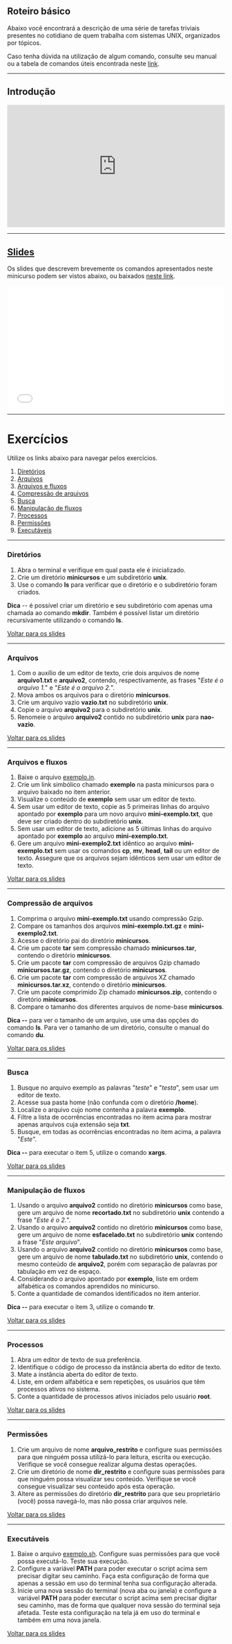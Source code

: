 ## Roteiro básico

Abaixo você encontrará a descrição de uma série de tarefas triviais presentes no cotidiano de quem trabalha com sistemas UNIX, organizados por tópicos.

Caso tenha dúvida na utilização de algum comando, consulte seu manual ou a tabela de comandos úteis encontrada neste [link](http://cheatsheetworld.com/programming/unix-linux-cheat-sheet/).

---

## Introdução

<!-- <iframe width="560" height="315" src="https://www.youtube.com/embed/PctAg6mAxYU" frameborder="0" allowfullscreen></iframe> -->
<style>.embed-container { position: relative; padding-bottom: 56.25%; height: 0; overflow: hidden; max-width: 100%; } .embed-container iframe, .embed-container object, .embed-container embed { position: absolute; top: 0; left: 0; width: 100%; height: 100%; }</style><div class='embed-container'><iframe src='https://www.youtube.com/embed/PctAg6mAxYU' frameborder='0' allowfullscreen></iframe></div>

---

## <a href="slides">Slides</a>

Os slides que descrevem brevemente os comandos apresentados neste minicurso podem ser vistos abaixo, ou baixados [neste link](../keynote/handouts.pdf).
<!-- <iframe src="//slides.com/leobezerra/deck/embed" width="576" height="420" scrolling="no" frameborder="0" webkitallowfullscreen mozallowfullscreen allowfullscreen></iframe> -->
<style>.embed-container { position: relative; padding-bottom: 56.25%; height: 0; overflow: hidden; max-width: 100%; } .embed-container iframe, .embed-container object, .embed-container embed { position: absolute; top: 0; left: 0; width: 100%; height: 100%; }</style><div class='embed-container'><iframe src='//slides.com/leobezerra/deck/embed' frameborder='0' allowfullscreen></iframe></div>

---

# Exercícios 

Utilize os links abaixo para navegar pelos exercícios.

1. [Diretórios](#dirs)
1. [Arquivos](#files)
1. [Arquivos e fluxos](#streams)
1. [Compressão de arquivos](#compression)
1. [Busca](#seeking)
1. [Manipulação de fluxos](#manip)
1. [Processos](#processes)
1. [Permissões](#permissions)
1. [Executáveis](#running)

---

### <a name="dirs">Diretórios</a>

1. Abra o terminal e verifique em qual pasta ele é inicializado. 
1. Crie um diretório **minicursos** e um subdiretório **unix**.
1. Use o comando **ls** para verificar que o diretório e o subdiretório foram criados.

**Dica** -- é possível criar um diretório e seu subdiretório com apenas uma chamada ao comando **mkdir**. Também é possível listar um diretório recursivamente utilizando o comando **ls**.

[Voltar para os slides](#slides)

---

### <a name="files">Arquivos</a>

1. Com o auxílio de um editor de texto, crie dois arquivos de nome **arquivo1.txt** e **arquivo2**, contendo, respectivamente, as frases "*Este é o arquivo 1.*" e "*Este é o arquivo 2.*".
1. Mova ambos os arquivos para o diretório **minicursos**.
1. Crie um arquivo vazio **vazio.txt** no subdiretório **unix**.
1. Copie o arquivo **arquivo2** para o subdiretório **unix**.
1. Renomeie o arquivo **arquivo2** contido no subdiretório **unix** para **nao-vazio**.

[Voltar para os slides](#slides)

---

### <a name="streams">Arquivos e fluxos</a>

1. Baixe o arquivo [exemplo.in](../files/exemplo.in).
1. Crie um link simbólico chamado **exemplo** na pasta minicursos para o arquivo baixado no item anterior.
1. Visualize o conteúdo de **exemplo** sem usar um editor de texto.
1. Sem usar um editor de texto, copie as 5 primeiras linhas do arquivo apontado por **exemplo** para um novo arquivo **mini-exemplo.txt**, que deve ser criado dentro do subdiretório **unix**.
1. Sem usar um editor de texto, adicione as 5 últimas linhas do arquivo apontado por **exemplo** ao arquivo **mini-exemplo.txt**.
1. Gere um arquivo **mini-exemplo2.txt** idêntico ao arquivo **mini-exemplo.txt** sem usar os comandos **cp**, **mv**, **head**, **tail** ou um editor de texto. Assegure que os arquivos sejam idênticos sem usar um editor de texto.

[Voltar para os slides](#slides)

---

### <a name="compression">Compressão de arquivos</a>

1. Comprima o arquivo **mini-exemplo.txt** usando compressão Gzip.
1. Compare os tamanhos dos arquivos **mini-exemplo.txt.gz** e **mini-exemplo2.txt**.
1. Acesse o diretório pai do diretório **minicursos**.
1. Crie um pacote **tar** sem compressão chamado **minicursos.tar**, contendo o diretório **minicursos**.
1. Crie um pacote **tar** com compressão de arquivos Gzip chamado **minicursos.tar.gz**, contendo o diretório **minicursos**.
1. Crie um pacote **tar** com compressão de arquivos XZ chamado **minicursos.tar.xz**, contendo o diretório **minicursos**.
1. Crie um pacote comprimido Zip chamado **minicursos.zip**, contendo o diretório **minicursos**.
1. Compare o tamanho dos diferentes arquivos de nome-base **minicursos**.

**Dica --** para ver o tamanho de um arquivo, use uma das opções do comando **ls**. Para ver o tamanho de um diretório, consulte o manual do comando **du**.

[Voltar para os slides](#slides)

---

### <a name="seeking">Busca</a>

1. Busque no arquivo exemplo as palavras "*teste*" e "*testa*", sem usar um editor de texto.
1. Acesse sua pasta home (não confunda com o diretório **/home**).
1. Localize o arquivo cujo nome contenha a palavra **exemplo**.
1. Filtre a lista de ocorrências encontradas no item acima para mostrar apenas arquivos cuja extensão seja **txt**.
1. Busque, em todas as ocorrências encontradas no item acima, a palavra "*Este*".

**Dica --** para executar o item 5, utilize o comando **xargs**.

[Voltar para os slides](#slides)

---

### <a name="manip">Manipulação de fluxos</a>

1. Usando o arquivo **arquivo2** contido no diretório **minicursos** como base, gere um arquivo de nome **recortado.txt** no subdiretório **unix** contendo a frase "*Este é o 2.*".
1. Usando o arquivo **arquivo2** contido no diretório **minicursos** como base, gere um arquivo de nome **esfacelado.txt** no subdiretório **unix** contendo a frase "*Este arquivo*".
1. Usando o arquivo **arquivo2** contido no diretório **minicursos** como base, gere um arquivo de nome **tabulado.txt** no subdiretório **unix**, contendo o mesmo conteúdo de **arquivo2**, porém com separação de palavras por tabulação em vez de espaço.
1. Considerando o arquivo apontado por **exemplo**, liste em ordem alfabética os comandos aprendidos no minicurso.
1. Conte a quantidade de comandos identificados no item anterior.

**Dica --** para executar o item 3, utilize o comando **tr**.

[Voltar para os slides](#slides)

---

### <a name="processes">Processos</a>

1. Abra um editor de texto de sua preferência.
1. Identifique o código de processo da instância aberta do editor de texto.
1. Mate a instância aberta do editor de texto.
1. Liste, em ordem alfabética e sem repetições, os usuários que têm processos ativos no sistema. 
1. Conte a quantidade de processos ativos iniciados pelo usuário **root**.

[Voltar para os slides](#slides)

---

### <a name="permissions">Permissões</a>

1. Crie um arquivo de nome **arquivo_restrito** e configure suas permissões para que ninguém possa utilizá-lo para leitura, escrita ou execução. Verifique se você consegue realizar alguma destas operações.
1. Crie um diretório de nome **dir_restrito** e configure suas permissões para que ninguém possa visualizar seu conteúdo. Verifique se você consegue visualizar seu conteúdo após esta operação.
1. Altere as permissões do diretório **dir_restrito** para que seu proprietário (você) possa navegá-lo, mas não possa criar arquivos nele.

[Voltar para os slides](#slides)

---

### <a name="running">Executáveis</a>

1. Baixe o arquivo [exemplo.sh](../files/exemplo.sh). Configure suas permissões para que você possa executá-lo. Teste sua execução.
1. Configure a variável **PATH** para poder executar o script acima sem precisar digitar seu caminho. Faça esta configuração de forma que apenas a sessão em uso do terminal tenha sua configuração alterada.
1. Inicie uma nova sessão do terminal (nova aba ou janela) e configure a variável **PATH** para poder executar o script acima sem precisar digitar seu caminho, mas de forma que qualquer nova sessão do terminal seja afetada. Teste esta configuração na tela já em uso do terminal e também em uma nova janela.

[Voltar para os slides](#slides)

